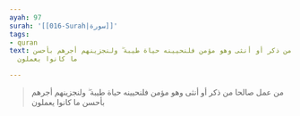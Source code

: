 ```yaml
---
ayah: 97
surah: '[[016-Surah|سورة]]'
tags:
- quran
text: من عمل صالحا من ذكر أو أنثى وهو مؤمن فلنحيينه حياة طيبة ۖ ولنجزينهم أجرهم بأحسن
  ما كانوا يعملون

---
```

> من عمل صالحا من ذكر أو أنثى وهو مؤمن فلنحيينه حياة طيبة ۖ ولنجزينهم أجرهم بأحسن ما كانوا يعملون
